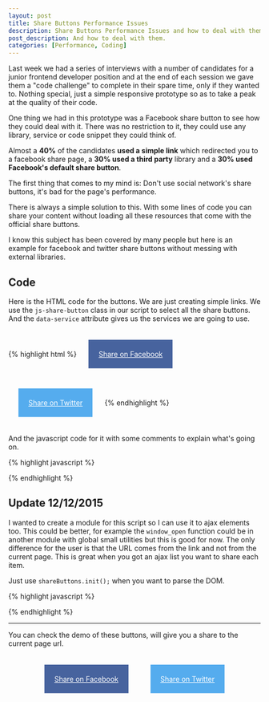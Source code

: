 ```yaml
---
layout: post
title: Share Buttons Performance Issues
description: Share Buttons Performance Issues and how to deal with them
post_description: And how to deal with them.
categories: [Performance, Coding]
---
```


Last week we had a series of interviews with a number of candidates for a junior frontend developer position and at the end of each session we gave them a "code challenge" to complete in their spare time, only if they wanted to. Nothing special, just a simple responsive prototype so as to take a peak at the quality of their code.

One thing we had in this prototype was a Facebook share button to see how they could deal with it. There was no restriction to it, they could use any library, service or code snippet they could think of.

Almost a **40%** of the candidates **used a simple link** which redirected you to a facebook share page, a **30% used a third party** library and a **30% used Facebook's default share button**.

The first thing that comes to my mind is: Don't use social network's share buttons, it's bad for the page's performance.

There is always a simple solution to this. With some lines of code you can share your content without loading all these resources that come with the official share buttons.

I know this subject has been covered by many people but here is an example for facebook and twitter share buttons without messing with external libraries.

## Code

Here is the HTML code for the buttons. We are just creating simple links. We use the `js-share-button` class in our script to select all the share buttons. And the `data-service` attribute gives us the services we are going to use.

{% highlight html %}
<a href="https://codegazerants.com/2015/11/24/share-buttons-performance/" class="share__button facebook js-share-button" data-service="facebook">Share on Facebook</a>
<a href="https://codegazerants.com/2015/11/24/share-buttons-performance/" class="share__button twitter js-share-button" data-service="twitter" title="Share Buttons Performance Issues and how to deal with them - @codegaze">Share on Twitter</a>
{% endhighlight %}


And the javascript code for it with some comments to explain what's going on.

{% highlight javascript %}
<script>

  // Select all our buttons with the js-share-button class
  var shareButtons = document.querySelectorAll('.js-share-button');


  for (var i = 0; i < shareButtons.length; i++) {

    // Add a click handler to each of our buttons
    shareButtons[i].addEventListener('click', function(e) {
      e.preventDefault();

      // Get the service from the data attribute
      var service = this.getAttribute('data-service'),
          url = '';

      // Check which service we want and attach the right url.
      // window.location give the current url.
      //
      // IMPORTANT! Always remember we need to encode our urls
      //            and variables we are sending.
      switch (service) {
        case 'facebook':
          url+= 'https://www.facebook.com/sharer/sharer.php?u='
             + encodeURIComponent(window.location);
          break;
        case 'twitter':
          url+='https://twitter.com/intent/tweet/?text=' + encodeURIComponent(this.title);
          url+='&url=' + encodeURIComponent(window.location);
          break;
        default:
          console.log('There is no such share service in your `switch`!');
          break;
      }

      window.open(url, '', 'menubar=no,toolbar=no,resizable=yes,scrollbars=yes,width=500,height=300');

    });

  }
  </script>
{% endhighlight %}

## Update 12/12/2015

I wanted to create a module for this script so I can use it to ajax elements too.
This could be better, for example the ```window_open``` function could be in another module with global small utilities but this is good for now. The only difference for the user is that the URL comes from the link and not from the current page. This is great when you got an ajax list you want to share each item.

Just use ```shareButtons.init();``` when you want to parse the DOM.

{% highlight javascript %}

<script>

shareButtons = function(){

  // Select all our buttons with the js-share-button class
  var shareButtons = document.querySelectorAll('.js-share-button');

  var init = function(){
    add_listeners_to_buttons();
  };

  var window_open = function(url){
    window.open(url, '', 'menubar=no,toolbar=no,resizable=yes,scrollbars=yes,width=500,height=300');
  }

  var add_listeners_to_buttons = function(){

    for (var i = 0; i < shareButtons.length; i++) {

      // Add a click handler to each of our buttons
      shareButtons[i].addEventListener('click', function(e) {
        e.preventDefault();

        // Get the service from the data attribute
        var service = this.getAttribute('data-service'),

        // Gets the href from our link (Good for ajax)
            page_url = encodeURIComponent(this.href),
            url = '';

        // Check which service we want and attach the right url.
        // window.location give the current url.
        //
        // IMPORTANT! Always remember we need to encode our urls
        //            and variables we are sending.
        switch (service) {
          case 'facebook':
            url+= 'https://www.facebook.com/sharer/sharer.php?u='
               + page_url;
            break;
          case 'twitter':
            url+='https://twitter.com/intent/tweet/?text=' + encodeURIComponent(this.title);
            url+='&url=' + page_url;
            break;
          default:
            console.log('There is no such share service in your `switch`!');
            break;
        }

        window_open(url);
      });
    }
  };

  // Return to the user only the init function
  return{init:init}
}();

// Just call this function to initiate everything.
shareButtons.init();

</script>


{% endhighlight %}

---------------------------------------

You  can check the demo of these buttons, will give you a share to the current page url.

<div class="has-centered">
  <a href="https://codegazerants.com/2015/11/24/share-buttons-performance/" class="share__button facebook js-share-button" data-service="facebook">Share on Facebook</a>
  <a href="https://codegazerants.com/2015/11/24/share-buttons-performance/" class="share__button twitter js-share-button" data-service="twitter" title="Share Buttons Performance Issues and how to deal with them - @codegaze">Share on Twitter</a>
</div>




<script>

shareButtons = function(){

  // Select all our buttons with the js-share-button class
  var shareButtons = document.querySelectorAll('.js-share-button');

  var init = function(){
    add_listeners_to_buttons();
  };

  var window_open = function(url){
    window.open(url, '', 'menubar=no,toolbar=no,resizable=yes,scrollbars=yes,width=500,height=300');
  }

  var add_listeners_to_buttons = function(){

    for (var i = 0; i < shareButtons.length; i++) {

      // Add a click handler to each of our buttons
      shareButtons[i].addEventListener('click', function(e) {
        e.preventDefault();

        // Get the service from the data attribute
        var service = this.getAttribute('data-service'),

        // Gets the href from our link (Good for ajax)
            page_url = encodeURIComponent(this.href),
            url = '';

        // Check which service we want and attach the right url.
        // window.location give the current url.
        //
        // IMPORTANT! Always remember we need to encode our urls
        //            and variables we are sending.
        switch (service) {
          case 'facebook':
            url+= 'https://www.facebook.com/sharer/sharer.php?u='
               + page_url;
            break;
          case 'twitter':
            url+='https://twitter.com/intent/tweet/?text=' + encodeURIComponent(this.title);
            url+='&url=' + page_url;
            break;
          default:
            console.log('There is no such share service in your `switch`!');
            break;
        }

        window_open(url);
      });
    }
  };

  // Return to the user only the init function
  return{init:init}
}();

// Just call this function to initiate everything.
shareButtons.init();

</script>

<style>

  a.share__button{
    padding: 20px;
    margin: 20px;
    display: inline-block;
    color: #fff;
  }
  a.share__button:hover {
    opacity: .6;
  }
  .facebook {
    background: #47639E;
  }

  .twitter {
    background: #55ACEE;
  }
  .has-centered {
    text-align: center;
  }
</style>
